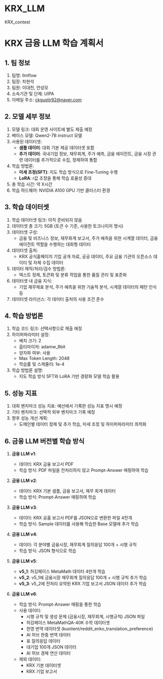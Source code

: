 # KRX_LLM
KRX_contest
# KRX 금융 LLM 학습 계획서

## 1. 팀 정보
1. 팀명: llmflow
2. 팀장: 차현석
3. 팀원: 이대천, 안성모
4. 소속기관 및 단체: UIPA
5. 이메일 주소: ckgustjr92@naver.com

## 2. 모델 세부 정보
1. 모델 링크: 대회 운영 사이트에 별도 제출 예정
2. 베이스 모델: Qwen2-7B instruct 모델
3. 사용된 데이터셋:
   - **샘플 데이터**: 대회 기본 제공 데이터셋 포함
   - **추가 데이터**: 국내기업 정보, 재무회계, 주가 예측, 금융 에이전트, 금융 시장 관련 데이터를 추가적으로 수집, 정제하여 통합
4. 학습 방법론:
   - **미세 조정(SFT)**: 지도 학습 방식으로 Fine-Tuning 수행
   - **LoRA**: r값 조정을 통해 학습 효율성 증대
5. 총 학습 시간: 약 X시간
6. 학습 하드웨어: NVIDIA A100 GPU 기반 클러스터 환경

## 3. 학습 데이터셋
1. 학습 데이터셋 링크: 아직 준비되지 않음
2. 데이터셋 총 크기: 5GB (토큰 수 기준, 사용한 토크나이저 명시)
3. 데이터셋 구성:
   - 금융 및 비즈니스 정보, 재무회계 보고서, 주가 예측을 위한 시계열 데이터, 금융 에이전트 역할을 수행하는 대화형 데이터
4. 데이터셋 출처:
   - KRX 공식홈페이지 기업 공개 자료, 공공 데이터, 주요 금융 기관의 오픈소스 데이터 및 자체 수집 데이터
5. 데이터 제작/처리/검수 방법론:
   - 텍스트 정제, 토큰화 및 분류 작업을 통한 품질 관리 및 표준화
6. 데이터셋 내 금융 지식:
   - 기업 재무제표 분석, 주가 예측을 위한 기술적 분석, 시계열 데이터의 패턴 인식 등
7. 데이터셋 라이선스: 각 데이터 출처의 사용 조건 준수

## 4. 학습 방법론
1. 학습 코드 링크: 선택사항으로 제출 예정
2. 하이퍼파라미터 설정:
   - 배치 크기: 2
   - 옵티마이저: adamw_8bit
   - 양자화 여부: 사용
   - Max Token Length: 2048
   - 학습률 및 스케줄러: 1e-4
3. 학습 방법론 설명:
   - 지도 학습 방식 SFT와 LoRA 기반 경량화 모델 학습 활용

## 5. 성능 지표
1. 대회 벤치마크 성능 지표: 예선에서 기록한 성능 지표 명시 예정
2. 기타 벤치마크: 선택적 외부 벤치마크 기록 예정
3. 향후 성능 개선 계획:
   - 도메인별 데이터 정제 및 추가 학습, 미세 조정 및 하이퍼파라미터 최적화

## 6. 금융 LLM 버전별 학습 방식
1. **금융 LLM v1**:
   - 데이터: KRX 금융 보고서 PDF
   - 학습 방식: PDF 파일을 전처리하지 않고 Prompt-Answer 매핑하여 학습

2. **금융 LLM v2**:
   - 데이터: KRX 기본 샘플, 금융 보고서, 재무 회계 데이터
   - 학습 방식: Prompt-Answer 매핑하여 학습

3. **금융 LLM v3**:
   - 데이터: KRX 공홈 보고서 PDF를 JSON으로 변환한 파일 4천개
   - 학습 방식: Sample 데이터를 사용해 학습한 Base 모델에 추가 학습

4. **금융 LLM v4**:
   - 데이터: 각 분야별 금융시장, 재무회계 질의응답 100개 + 시행 규칙
   - 학습 방식: JSON 형식으로 학습

5. **금융 LLM v5**:
   - **v5_1**: 허깅페이스 MetaMath 데이터 4만개 학습
   - **v5_2**: v5_1에 금융시장 재무회계 질의응답 100개 + 시행 규칙 추가 학습
   - **v5_3**: v5_2에 전처리 요약된 KRX 기업 보고서 JSON 데이터 추가 학습

6. **금융 LLM v6**:
   - 학습 방식: Prompt-Answer 매핑을 통한 학습
   - 사용 데이터:
     - 시행 규칙 및 생성 문제 (금융시장, 재무회계, 시행규칙) JSON 파일
     - 허깅페이스 MetaMathQA-40K 수학 데이터셋
     - 한영 번역 데이터셋 (kuotient/reddit_enko_translation_preference)
     - AI 허브 한중 번역 데이터
     - 표 질의응답 데이터
     - 대기업 100개 JSON 데이터
     - AI 허브 경제 연산 데이터
   - 제외 데이터:
     - KRX 기본 데이터셋
     - KRX 기업 보고서
